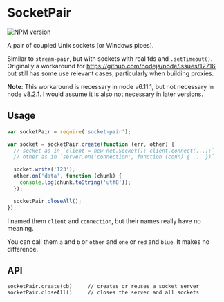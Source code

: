 # SocketPair

[![NPM version](https://badge.fury.io/js/socket-pair.svg)](http://badge.fury.io/js/socket-pair)

A pair of coupled Unix sockets (or Windows pipes).

Similar to `stream-pair`, but with sockets with real fds and `.setTimeout()`.
Originally a workaround for <https://github.com/nodejs/node/issues/12716>,
but still has some use relevant cases, particularly when building proxies.

**Note**: This workaround is necessary in node v6.11.1, but not necessary in node v8.2.1.
I would assume it is also not necessary in later versions.

## Usage

```javascript
var socketPair = require('socket-pair');

var socket = socketPair.create(function (err, other) {
  // socket as in `client = new net.Socket(); client.connect(...);`
  // other as in `server.on('connection', function (conn) { ... })`

  socket.write('123');
  other.on('data', function (chunk) {
    console.log(chunk.toString('utf8'));
  });

  socketPair.closeAll();
});
```

I named them `client` and `connection`, but their names really have no meaning.

You can call them `a` and `b` or `other` and `one` or `red` and `blue`. It makes no difference.

## API

```
socketPair.create(cb)     // creates or reuses a socket server
socketPair.closeAll()     // closes the server and all sockets
```
